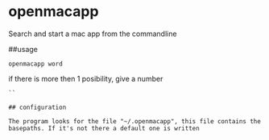 # openmacapp

Search and start a mac app from the commandline

##usage

```
openmacapp word
```

if there is more then 1 posibility, give a number 

```
``

## configuration

The program looks for the file "~/.openmacapp", this file contains the basepaths. If it's not there a default one is written